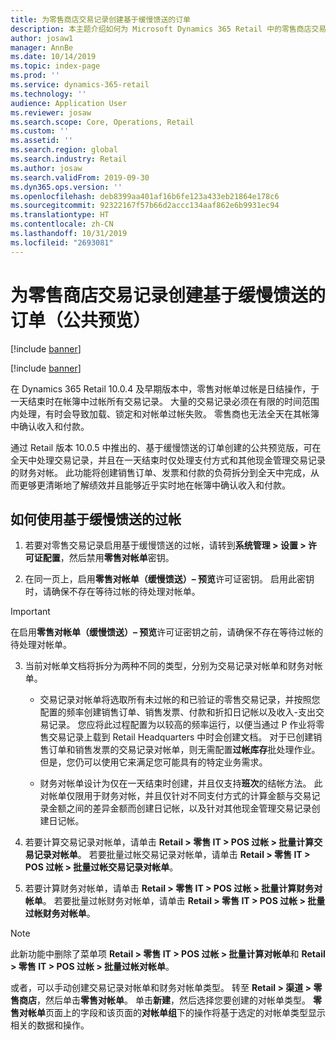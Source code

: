 ```yaml
---
title: 为零售商店交易记录创建基于缓慢馈送的订单
description: 本主题介绍如何为 Microsoft Dynamics 365 Retail 中的零售商店交易记录创建基于缓慢馈送的订单。
author: josaw1
manager: AnnBe
ms.date: 10/14/2019
ms.topic: index-page
ms.prod: ''
ms.service: dynamics-365-retail
ms.technology: ''
audience: Application User
ms.reviewer: josaw
ms.search.scope: Core, Operations, Retail
ms.custom: ''
ms.assetid: ''
ms.search.region: global
ms.search.industry: Retail
ms.author: josaw
ms.search.validFrom: 2019-09-30
ms.dyn365.ops.version: ''
ms.openlocfilehash: deb8399aa401af16b6fe123a433eb21864e178c6
ms.sourcegitcommit: 92322167f57b66d2accc134aaf862e6b9931ec94
ms.translationtype: HT
ms.contentlocale: zh-CN
ms.lasthandoff: 10/31/2019
ms.locfileid: "2693081"
---
```

# <a name="trickle-feed-based-order-creation-for-retail-store-transactions-public-preview"></a>为零售商店交易记录创建基于缓慢馈送的订单（公共预览）

[!include [banner](includes/banner.md)]

[!include [banner](includes/preview-banner.md)]

在 Dynamics 365 Retail 10.0.4 及早期版本中，零售对帐单过帐是日结操作，于一天结束时在帐簿中过帐所有交易记录。 大量的交易记录必须在有限的时间范围内处理，有时会导致加载、锁定和对帐单过帐失败。 零售商也无法全天在其帐簿中确认收入和付款。

通过 Retail 版本 10.0.5 中推出的、基于缓慢馈送的订单创建的公共预览版，可在全天中处理交易记录，并且在一天结束时仅处理支付方式和其他现金管理交易记录的财务对帐。 此功能将创建销售订单、发票和付款的负荷拆分到全天中完成，从而更够更清晰地了解绩效并且能够近乎实时地在帐簿中确认收入和付款。 


## <a name="how-to-use-trickle-feed-based-posting"></a>如何使用基于缓慢馈送的过帐
  
1. 若要对零售交易记录启用基于缓慢馈送的过帐，请转到**系统管理 > 设置 > 许可证配置**，然后禁用**零售对帐单**密钥。

2. 在同一页上，启用**零售对帐单（缓慢馈送）– 预览**许可证密钥。 启用此密钥时，请确保不存在等待过帐的待处理对帐单。 

> [!Important]
> 在启用**零售对帐单（缓慢馈送）– 预览**许可证密钥之前，请确保不存在等待过帐的待处理对帐单。

3. 当前对帐单文档将拆分为两种不同的类型，分别为交易记录对帐单和财务对帐单。

      - 交易记录对帐单将选取所有未过帐的和已验证的零售交易记录，并按照您配置的频率创建销售订单、销售发票、付款和折扣日记帐以及收入-支出交易记录。 您应将此过程配置为以较高的频率运行，以便当通过 P 作业将零售交易记录上载到 Retail Headquarters 中时会创建文档。 对于已创建销售订单和销售发票的交易记录对帐单，则无需配置**过帐库存**批处理作业。 但是，您仍可以使用它来满足您可能具有的特定业务需求。  
      
     - 财务对帐单设计为仅在一天结束时创建，并且仅支持**班次**的结帐方法。 此对帐单仅限用于财务对帐，并且仅针对不同支付方式的计算金额与交易记录金额之间的差异金额而创建日记帐，以及针对其他现金管理交易记录创建日记帐。   

4. 若要计算交易记录对帐单，请单击 **Retail > 零售 IT > POS 过帐 > 批量计算交易记录对帐单**。 若要批量过帐交易记录对帐单，请单击 **Retail > 零售 IT > POS 过帐 > 批量过帐交易记录对帐单**。

5. 若要计算财务对帐单，请单击 **Retail > 零售 IT > POS 过帐 > 批量计算财务对帐单**。 若要批量过帐财务对帐单，请单击 **Retail > 零售 IT > POS 过帐 > 批量过帐财务对帐单**。

> [!NOTE]
> 此新功能中删除了菜单项 **Retail > 零售 IT > POS 过帐 > 批量计算对帐单**和 **Retail > 零售 IT > POS 过帐 > 批量过帐对帐单**。

或者，可以手动创建交易记录对帐单和财务对帐单类型。 转至 **Retail > 渠道 > 零售商店**，然后单击**零售对帐单**。 单击**新建**，然后选择您要创建的对帐单类型。 **零售对帐单**页面上的字段和该页面的**对帐单组**下的操作将基于选定的对帐单类型显示相关的数据和操作。
